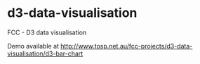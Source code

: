 # d3-data-visualisation
FCC - D3 data visualisation

Demo available at http://www.tosp.net.au/fcc-projects/d3-data-visualisation/d3-bar-chart

